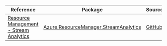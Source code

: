 | Reference | Package | Source |
|---|---|---|
|[Resource Management - Stream Analytics](resourcemanager.streamanalytics-readme.md)|[Azure.ResourceManager.StreamAnalytics](https://www.nuget.org/packages/Azure.ResourceManager.StreamAnalytics)|[GitHub](https://github.com/Azure/azure-sdk-for-net/blob/main/sdk/streamanalytics/Azure.ResourceManager.StreamAnalytics)|
